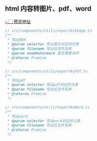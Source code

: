 ## html 内容转图片、pdf、word

[👉🏻 预览地址](https://wang1xiang.github.io/html2image-pdf-word/)

```js
// src/components/utils/exportAsImage.ts
/**
 * 导出图片
 * @param selector 导出图片对应的元素
 * @param filename 导出后文件名称
 * @param needWatermark 是否需要水印
 * @returns Promise
 */
```

```js
// src/components/utils/exportAsPdf.ts
/**
 * 导出pdf
 * @param selector 导出pdf对应的元素
 * @param filename 导出后文件名称
 * @returns Promise
 */
```

```js
// src/components/utils/exportAsWord.ts
/**
 * 导出word
 * @param selector 导出word对应的元素
 * @param filename 导出后文件名称
 * @returns Promise
 */
```
